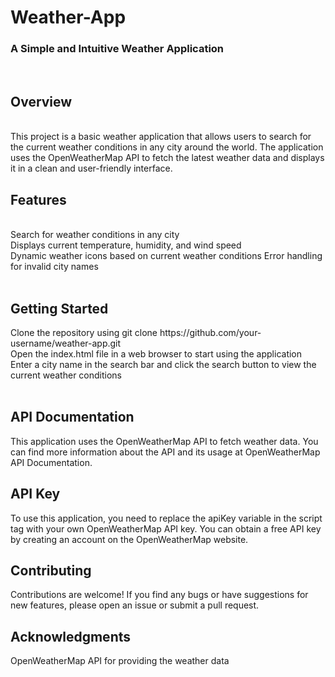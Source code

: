 # Weather-App
<h3>A Simple and Intuitive Weather Application</h3><br>
<h2>Overview</h2><br>
This project is a basic weather application that allows users to search for the current weather conditions in any city around the world. The application uses the OpenWeatherMap API to fetch the latest weather data and displays it in a clean and user-friendly interface.

<h2>Features</h2><br>
Search for weather conditions in any city<br>
Displays current temperature, humidity, and wind speed<br>
Dynamic weather icons based on current weather conditions
Error handling for invalid city names<br><br>
<h2>Getting Started</h2>
Clone the repository using git clone https://github.com/your-username/weather-app.git<br>
Open the index.html file in a web browser to start using the application<br>
Enter a city name in the search bar and click the search button to view the current weather conditions<br>
<br>
<h2>API Documentation</h2>
This application uses the OpenWeatherMap API to fetch weather data. You can find more information about the API and its usage at OpenWeatherMap API Documentation.

<h2>API Key</h2>
To use this application, you need to replace the apiKey variable in the script tag with your own OpenWeatherMap API key. You can obtain a free API key by creating an account on the OpenWeatherMap website.

<h2>Contributing</h2>
Contributions are welcome! If you find any bugs or have suggestions for new features, please open an issue or submit a pull request.


<h2>Acknowledgments</h2>
OpenWeatherMap API for providing the weather data


